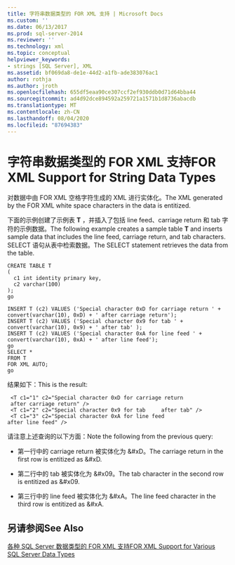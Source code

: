 ```yaml
---
title: 字符串数据类型的 FOR XML 支持 | Microsoft Docs
ms.custom: ''
ms.date: 06/13/2017
ms.prod: sql-server-2014
ms.reviewer: ''
ms.technology: xml
ms.topic: conceptual
helpviewer_keywords:
- strings [SQL Server], XML
ms.assetid: bf069da8-de1e-44d2-a1fb-ade383076ac1
author: rothja
ms.author: jroth
ms.openlocfilehash: 655df5eaa90ce307ccf2ef930ddb0d71d64bba44
ms.sourcegitcommit: ad4d92dce894592a259721a1571b1d8736abacdb
ms.translationtype: MT
ms.contentlocale: zh-CN
ms.lasthandoff: 08/04/2020
ms.locfileid: "87694383"
---
```

# <a name="for-xml-support-for-string-data-types"></a><span data-ttu-id="e422d-102">字符串数据类型的 FOR XML 支持</span><span class="sxs-lookup"><span data-stu-id="e422d-102">FOR XML Support for String Data Types</span></span>
  <span data-ttu-id="e422d-103">对数据中由 FOR XML 空格字符生成的 XML 进行实体化。</span><span class="sxs-lookup"><span data-stu-id="e422d-103">The XML generated by the FOR XML white space characters in the data is entitized.</span></span>  
  
 <span data-ttu-id="e422d-104">下面的示例创建了示例表 **T** ，并插入了包括 line feed、carriage return 和 tab 字符的示例数据。</span><span class="sxs-lookup"><span data-stu-id="e422d-104">The following example creates a sample table **T** and inserts sample data that includes the line feed, carriage return, and tab characters.</span></span> <span data-ttu-id="e422d-105">SELECT 语句从表中检索数据。</span><span class="sxs-lookup"><span data-stu-id="e422d-105">The SELECT statement retrieves the data from the table.</span></span>  
  
```  
CREATE TABLE T  
(  
  c1 int identity primary key,  
  c2 varchar(100)  
);  
go  
  
INSERT T (c2) VALUES ('Special character 0xD for carriage return ' + convert(varchar(10), 0xD) + ' after carriage return');  
INSERT T (c2) VALUES ('Special character 0x9 for tab ' + convert(varchar(10), 0x9) + ' after tab' );  
INSERT T (c2) VALUES ('Special character 0xA for line feed ' + convert(varchar(10), 0xA) + ' after line feed');  
go  
SELECT *   
FROM T  
FOR XML AUTO;  
go  
```  
  
 <span data-ttu-id="e422d-106">结果如下：</span><span class="sxs-lookup"><span data-stu-id="e422d-106">This is the result:</span></span>  
  
```  
 <T c1="1" c2="Special character 0xD for carriage return   
 after carriage return" />  
 <T c1="2" c2="Special character 0x9 for tab     after tab" />  
 <T c1="3" c2="Special character 0xA for line feed   
after line feed" />  
```  
  
 <span data-ttu-id="e422d-107">请注意上述查询的以下方面：</span><span class="sxs-lookup"><span data-stu-id="e422d-107">Note the following from the previous query:</span></span>  
  
-   <span data-ttu-id="e422d-108">第一行中的 carriage return 被实体化为 &#xD。</span><span class="sxs-lookup"><span data-stu-id="e422d-108">The carriage return in the first row is entitized as &#xD.</span></span>  
  
-   <span data-ttu-id="e422d-109">第二行中的 tab 被实体化为 &#x09。</span><span class="sxs-lookup"><span data-stu-id="e422d-109">The tab character in the second row is entitized as &#x09.</span></span>  
  
-   <span data-ttu-id="e422d-110">第三行中的 line feed 被实体化为 &#xA。</span><span class="sxs-lookup"><span data-stu-id="e422d-110">The line feed character in the third row is entitized as &#xA.</span></span>  
  
## <a name="see-also"></a><span data-ttu-id="e422d-111">另请参阅</span><span class="sxs-lookup"><span data-stu-id="e422d-111">See Also</span></span>  
 [<span data-ttu-id="e422d-112">各种 SQL Server 数据类型的 FOR XML 支持</span><span class="sxs-lookup"><span data-stu-id="e422d-112">FOR XML Support for Various SQL Server Data Types</span></span>](for-xml-support-for-various-sql-server-data-types.md)  
  
  
